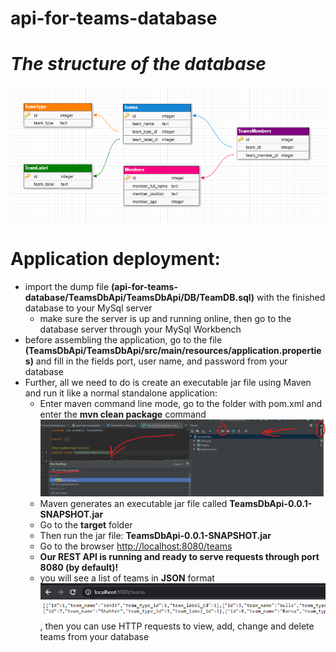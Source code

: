 # api-for-teams-database

# _The structure of the database_
![Database structure](/DBstructure.png)

# Application deployment:
* import the dump file **(api-for-teams-database/TeamsDbApi/TeamsDbApi/DB/TeamDB.sql)** with the finished database to your MySql server
  * make sure the server is up and running online, then go to the database server through your MySql Workbench
* before assembling the application, go to the file **(TeamsDbApi/TeamsDbApi/src/main/resources/application.properties)** and fill in the fields port, user name, and password from your database
* Further, all we need to do is create an executable jar file using Maven and run it like a normal standalone application:
  * Enter maven command line mode, go to the folder with pom.xml and enter the __mvn clean package__ command ![Instruct](/instruct.png)
  * Maven generates an executable jar file called **TeamsDbApi-0.0.1-SNAPSHOT.jar**
  * Go to the **target** folder
  * Then run the jar file: **TeamsDbApi-0.0.1-SNAPSHOT.jar**
  * Go to the browser [http://localhost:8080/teams](http://localhost:8080/teams)
  * **Our REST API is running and ready to serve requests through port 8080 (by default)!**
  * you will see a list of teams in __JSON__ format ![HTTPGET](/httpget.png), 
  then you can use HTTP requests to view, add, change and delete teams from your database
